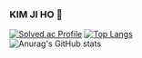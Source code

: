 ### KIM JI HO 👋



[![Solved.ac Profile](http://mazassumnida.wtf/api/v2/generate_badge?boj=gosmf12)](https://solved.ac/gosmf12/)
[![Top Langs](https://github-readme-stats.vercel.app/api/top-langs/?username=ammajoe&layout=compact&hide_border=true)](https://github.com/ammajoe)        
![Anurag's GitHub stats](https://github-readme-stats.vercel.app/api?username=ammajoe&show_icons=true&theme=radical)

<!--
**kimsezin/kimsezin** is a ✨ _special_ ✨ repository because its `README.md` (this file) appears on your GitHub profile.


Here are some ideas to get you started:

- 🔭 I’m currently working on ...
- 🌱 I’m currently learning ...
- 👯 I’m looking to collaborate on ...
- 🤔 I’m looking for help with ...
- 💬 Ask me about ...
- 📫 How to reach me: ...
- 😄 Pronouns: ...
- ⚡ Fun fact: ...
-->
